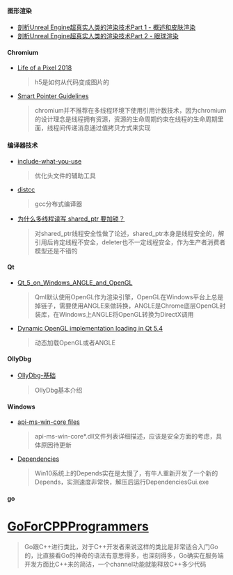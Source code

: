 #### 图形渲染
* [剖析Unreal Engine超真实人类的渲染技术Part 1 - 概述和皮肤渲染](https://www.cnblogs.com/timlly/p/11098212.html)
* [剖析Unreal Engine超真实人类的渲染技术Part 2 - 眼球渲染](https://www.cnblogs.com/timlly/p/11144950.html)


#### Chromium
* [Life of a Pixel 2018](https://docs.google.com/presentation/d/1boPxbgNrTU0ddsc144rcXayGA_WF53k96imRH8Mp34Y/edit#slide=id.p)
  > h5是如何从代码变成图片的
* [Smart Pointer Guidelines](https://www.chromium.org/developers/smart-pointer-guidelines)
  > chromium并不推荐在多线程环境下使用引用计数技术，因为chromium的设计理念是线程拥有资源，资源的生命周期约束在线程的生命周期里面，线程间传递消息通过值拷贝方式来实现


#### 编译器技术
* [include-what-you-use](https://include-what-you-use.org/)
  >优化头文件的辅助工具
* [distcc](https://github.com/distcc/distcc)
  >gcc分布式编译器
* [为什么多线程读写 shared_ptr 要加锁？](http://www.cppblog.com/Solstice/archive/2013/01/28/197597.html)
  >对shared_ptr线程安全性做了论述，shared_ptr本身是线程安全的，解引用后肯定线程不安全，deleter也不一定线程安全，作为生产者消费者模型还是不错的
  
#### Qt
* [Qt_5_on_Windows_ANGLE_and_OpenGL](https://wiki.qt.io/Qt_5_on_Windows_ANGLE_and_OpenGL)
  > Qml默认使用OpenGL作为渲染引擎，OpenGL在Windows平台上总是掉链子，需要使用ANGLE来做转换，ANGLE是Chrome底层OpenGL封装库，在Windows上ANGLE将OpenGL转换为DirectX调用
* [Dynamic OpenGL implementation loading in Qt 5.4](https://blog.qt.io/blog/2014/11/27/qt-weekly-21-dynamic-opengl-implementation-loading-in-qt-5-4/)
  > 动态加载OpenGL或者ANGLE
  
  
#### OllyDbg
* [OllyDbg-基础](https://www.hirworld.xyz/posts/aea6ff50/)
  > OllyDbg基本介绍
  
#### Windows
* [api-ms-win-core files](https://www.nirsoft.net/articles/windows_7_kernel_architecture_changes.html)
  > api-ms-win-core*.dll文件列表详细描述，应该是安全方面的考虑，具体原因待更新
* [Dependencies](https://github.com/lucasg/Dependencies)
  > Win10系统上的Depends实在是太慢了，有牛人重新开发了一个新的Depends，实测速度非常快，解压后运行DependenciesGui.exe
  
#### go
# [GoForCPPProgrammers](https://github.com/golang/go/wiki/GoForCPPProgrammers)
  > Go跟C++进行类比，对于C++开发者来说这样的类比是非常适合入门Go的，比直接看Go的神奇的语法有意思得多，也深刻得多，Go确实在服务端开发方面比C++来的简洁，一个channel功能就能释放C++多少代码
